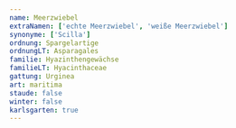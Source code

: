 ```yaml
---
name: Meerzwiebel
extraNamen: ['echte Meerzwiebel', 'weiße Meerzwiebel']
synonyme: ['Scilla']
ordnung: Spargelartige
ordnungLT: Asparagales
familie: Hyazinthengewächse
familieLT: Hyacinthaceae
gattung: Urginea
art: maritima
staude: false
winter: false
karlsgarten: true
---
```

